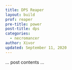 ```yaml
---
title: DPS Reaper
layout: build
prof: reaper
pre-title: power
post-title: dps
categories:
  - necromancer
author: Xivor
updated: September 11, 2020
---
```


… post contents …